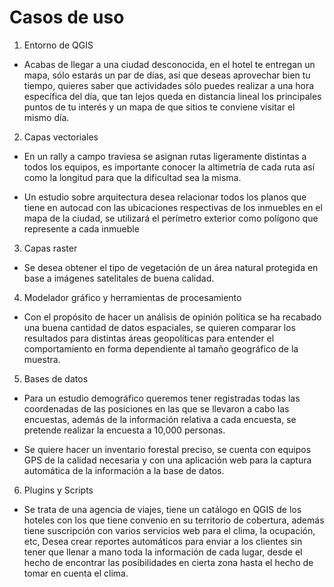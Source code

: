 ﻿# Casos de uso
1. Entorno de QGIS

* Acabas de llegar a una ciudad desconocida, en el hotel te entregan un mapa, sólo estarás un par de días, así que deseas aprovechar bien tu tiempo, quieres saber que actividades sólo puedes realizar a una hora específica del día, que tan lejos queda en distancia lineal los principales puntos de tu interés y un mapa de que sitios te conviene visitar el mismo día.

2. Capas vectoriales

* En un rally a campo traviesa se asignan rutas ligeramente distintas a todos los equipos, es importante conocer la altimetría de cada ruta así como la longitud para que la dificultad sea la misma.

* Un estudio sobre arquitectura desea relacionar todos los planos que tiene en autocad con las ubicaciones respectivas de los inmuebles en el mapa de la ciudad, se utilizará el perímetro exterior como polígono que represente a cada inmueble

3. Capas raster

* Se desea obtener el tipo de vegetación de un área natural protegida en base a imágenes satelitales de buena calidad.

4. Modelador gráfico y herramientas de procesamiento

* Con el propósito de hacer un análisis de opinión política se ha recabado una buena cantidad de datos espaciales, se quieren comparar los resultados para distintas áreas geopolíticas para entender el comportamiento en forma dependiente al tamaño geográfico de la muestra.

5. Bases de datos

* Para un estudio demográfico queremos tener registradas todas las coordenadas de las posiciones en las que se llevaron a cabo las encuestas, además de la información relativa a cada encuesta, se pretende realizar la encuesta a 10,000 personas.

* Se quiere hacer un inventario forestal preciso, se cuenta con equipos GPS de la calidad necesaria y con una aplicación web para la captura automática de la información a la base de datos.

6. Plugins y Scripts

* Se trata de una agencia de viajes, tiene un catálogo en QGIS de los hoteles con los que tiene convenio en su territorio de cobertura, además tiene suscripción con varios servicios web para el clima, la ocupación, etc, Desea crear reportes automáticos para enviar a los clientes sin tener que llenar a mano toda la información de cada lugar, desde el hecho de encontrar las posibilidades en cierta zona hasta el hecho de tomar en cuenta el clima.
